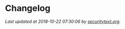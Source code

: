 # Changelog

_Last updated at 2018-10-22 07:30:06 by [securitytext.org](https://securitytext.org)._

